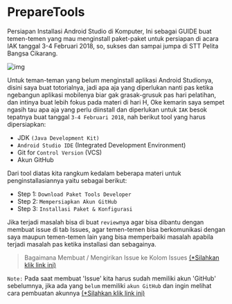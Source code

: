 # PrepareTools
Persiapan Installasi Android Studio di Komputer, Ini sebagai GUIDE buat temen-temen yang mau menginstall paket-paket untuk persiapan di acara IAK tanggal 3-4 Februari 2018, so, sukses dan sampai jumpa di STT Pelita Bangsa Cikarang.

![img](https://github.com/septiyadii/PrepareTools/tree/master/pic)

Untuk teman-teman yang belum menginstall aplikasi Android Studionya, disini saya buat totorialnya, jadi apa aja yang diperlukan nanti pas ketika ngebangun aplikasi mobilenya biar gak grasak-grusuk pas hari pelatihan, dan intinya buat lebih fokus pada materi di hari H, Oke kemarin saya sempet ngasih tau apa aja yang perlu diinstall dan diperlukan untuk `IAK` besok tepatnya buat tanggal `3-4 Februari 2018`, nah berikut tool yang harus dipersiapkan:

- JDK `(Java Development Kit)`
- `Android Studio IDE` (Integrated Development Environment)
- Git for `Control Version` (VCS)
- Akun GitHub

Dari tool diatas kita rangkum kedalam beberapa materi untuk penginstallasiannya yaitu sebagai berikut:

- Step 1: `Download Paket Tools Developer`
- Step 2: `Mempersiapkan Akun GitHub`
- Step 3: `Installasi Paket & Konfigurasi`

Jika terjadi masalah bisa di buat `review`nya agar bisa dibantu dengan membuat issue di tab Issues, agar temen-temen bisa berkomunikasi dengan saya maupun temen-temen lain yang bisa memperbaiki masalah apabila terjadi masalah pas ketika installasi dan sebagainya.

> Bagaimana Membuat / Mengirikan Issue ke Kolom Issues [(*Silahkan klik link ini)]()

`Note:` Pada saat membuat 'Issue' kita harus sudah memiliki akun 'GitHub' sebelumnya, jika ada yang `belum` memiliki `akun GitHub` dan ingin melihat cara pembuatan akunnya [(*Silahkan klik link ini)]()
